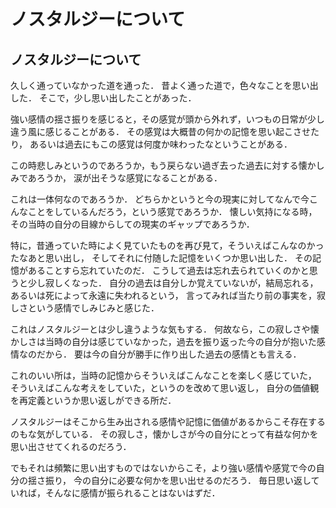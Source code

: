 ノスタルジーについて
===============

ノスタルジーについて
--------------


久しく通っていなかった道を通った．
昔よく通った道で，色々なことを思い出した．
そこで，少し思い出したことがあった．

強い感情の揺さ振りを感じると，その感覚が頭から外れず，いつもの日常が少し違う風に感じることがある．
その感覚は大概昔の何かの記憶を思い起こさせたり，
あるいは過去にもこの感覚は何度か味わったなということがある．

この時悲しみというのであろうか，もう戻らない過ぎ去った過去に対する懐かしみであろうか，
涙が出そうな感覚になることがある．

これは一体何なのであろうか．
どちらかというと今の現実に対してなんで今こんなことをしているんだろう，という感覚であろうか．
懐しい気持になる時，その当時の自分の目線からしての現実のギャップであろうか．

特に，昔通っていた時によく見ていたものを再び見て，そういえばこんなのかったなあと思い出し，
そしてそれに付随した記憶をいくつか思い出した．
その記憶があることすら忘れていたのだ．
こうして過去は忘れ去られていくのかと思うと少し寂しくなった．
自分の過去は自分しか覚えていないが，結局忘れる，あるいは死によって永遠に失われるという，
言ってみれば当たり前の事実を，寂しさという感情でしみじみと感じた．

これはノスタルジーとは少し違うような気もする．
何故なら，この寂しさや懐かしさは当時の自分は感じていなかった，過去を振り返った今の自分が抱いた感情なのだから．
要は今の自分が勝手に作り出した過去の感情とも言える．

これのいい所は，当時の記憶からそういえばこんなことを楽しく感じていた，
そういえばこんな考えをしていた，というのを改めて思い返し，
自分の価値観を再定義というか思い返しができる所だ．

ノスタルジーはそこから生み出される感情や記憶に価値があるからこそ存在するのもな気がしている．
その寂しさ，懐かしさが今の自分にとって有益な何かを思い出させてくれるのだろう．

でもそれは頻繁に思い出すものではないからこそ，より強い感情や感覚で今の自分の揺さ振り，
今の自分に必要な何かを思い出せるのだろう．
毎日思い返していれば，そんなに感情が振られることはないはずだ．
